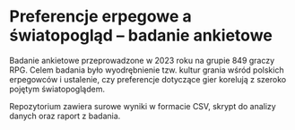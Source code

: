 # Preferencje erpegowe a światopogląd – badanie ankietowe

Badanie ankietowe przeprowadzone w 2023 roku na grupie 849 graczy RPG. Celem badania było wyodrębnienie tzw. kultur grania wśród polskich erpegowców i ustalenie, czy preferencje dotyczące gier korelują z szeroko pojętym światopoglądem.

Repozytorium zawiera surowe wyniki w formacie CSV, skrypt do analizy danych oraz raport z badania.
